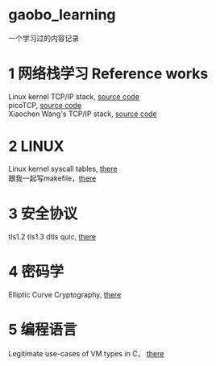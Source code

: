 # gaobo_learning
一个学习过的内容记录


# 1 网络栈学习 Reference works
Linux kernel TCP/IP stack, [source code](https://git.kernel.org/pub/scm/linux/kernel/git/torvalds/linux.git/tree/net/ipv4 "linux kernel")   
picoTCP, [source code](https://github.com/tass-belgium/picotcp "")   
Xiaochen Wang's TCP/IP stack, [source code](https://github.com/chobits/tapip "")

# 2 LINUX
Linux kernel syscall tables, [there](https://syscalls.mebeim.net/ "")  
跟我一起写makefile，[there](https://seisman.github.io/how-to-write-makefile/variables.html "")

# 3 安全协议
tls1.2 tls1.3 dtls quic, [there](https://xargs.org/ "")

# 4 密码学
Elliptic Curve Cryptography, [there](https://andrea.corbellini.name/2015/05/17/elliptic-curve-cryptography-a-gentle-introduction/ "")

# 5 编程语言
Legitimate use-cases of VM types in C， [there](https://web.archive.org/web/20230324122404/https://blog.joren.ga/vla-usecases "")   
